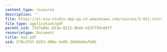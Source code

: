 ```yaml
---
content_type: resource
description: ''
file: https://ol-ocw-studio-app-qa.s3.amazonaws.com/courses/2-011-introduction-to-ocean-science-and-engineering-spring-2006/570cd76f0253d00a3e893b66b64afb6b_hw3.pdf
file_type: application/pdf
parent_uid: 73d7a08c-651b-0122-9b4b-e53f759c66ff
resourcetype: Document
title: hw3.pdf
uid: 570cd76f-0253-d00a-3e89-3b66b64afb6b
---
```

